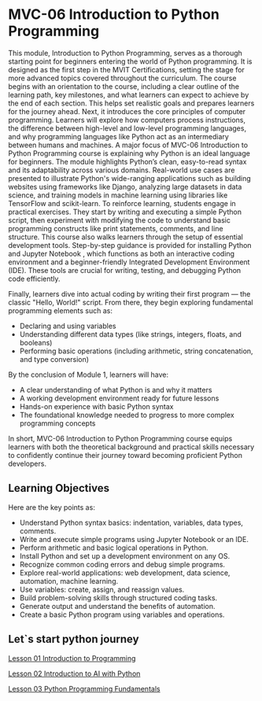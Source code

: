 # MVC-06 Introduction to Python Programming
This module, Introduction to Python Programming, serves as a thorough starting point for beginners entering the world of Python programming. It is designed as the first step in the MVIT Certifications, setting the stage for more advanced topics covered throughout the curriculum.
The course begins with an orientation to the course, including a clear outline of the learning path, key milestones, and what learners can expect to achieve by the end of each section. This helps set realistic goals and prepares learners for the journey ahead.
Next, it introduces the core principles of computer programming. Learners will explore how computers process instructions, the difference between high-level and low-level programming languages, and why programming languages like Python act as an intermediary between humans and machines.
A major focus of MVC-06 Introduction to Python Programming course is explaining why Python is an ideal language for beginners. The module highlights Python’s clean, easy-to-read syntax and its adaptability across various domains. Real-world use cases are presented to illustrate Python's wide-ranging applications such as building websites using frameworks like Django, analyzing large datasets in data science, and training models in machine learning using libraries like TensorFlow and scikit-learn.
To reinforce learning, students engage in practical exercises. They start by writing and executing a simple Python script, then experiment with modifying the code to understand basic programming constructs like print statements, comments, and line structure.
This course also walks learners through the setup of essential development tools. Step-by-step guidance is provided for installing Python and Jupyter Notebook , which functions as both an interactive coding environment and a beginner-friendly Integrated Development Environment (IDE). These tools are crucial for writing, testing, and debugging Python code efficiently.

Finally, learners dive into actual coding by writing their first program — the classic "Hello, World!" script. From there, they begin exploring fundamental programming elements such as:
- Declaring and using variables
- Understanding different data types (like strings, integers, floats, and booleans)
- Performing basic operations (including arithmetic, string concatenation, and type conversion)

By the conclusion of Module 1, learners will have:
- A clear understanding of what Python is and why it matters
- A working development environment ready for future lessons
- Hands-on experience with basic Python syntax
- The foundational knowledge needed to progress to more complex programming concepts

In short, MVC-06 Introduction to Python Programming course equips learners with both the theoretical background and practical skills necessary to confidently continue their journey toward becoming proficient Python developers.

## Learning Objectives
Here are the key points as:

- Understand Python syntax basics: indentation, variables, data types, comments.
- Write and execute simple programs using Jupyter Notebook or an IDE.
- Perform arithmetic and basic logical operations in Python.
- Install Python and set up a development environment on any OS.
- Recognize common coding errors and debug simple programs.
- Explore real-world applications: web development, data science, automation, machine learning.
- Use variables: create, assign, and reassign values.
- Build problem-solving skills through structured coding tasks.
- Generate output and understand the benefits of automation.
- Create a basic Python program using variables and operations.

## Let`s start python journey

[Lesson 01 Introduction to Programming](Lesson_01/Readme.md)

[Lesson 02 Introduction to AI with Python](Lesson_01/Readme.md)

[Lesson 03 Python Programming Fundamentals](Lesson_01/Readme.md)
